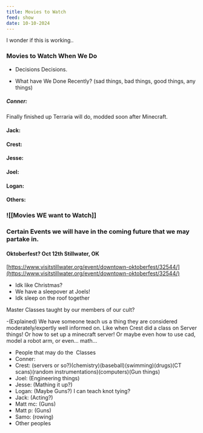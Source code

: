```yaml
---
title: Movies to Watch
feed: show
date: 10-10-2024
---
```

I wonder if this is working.. 

### Movies to Watch When We Do

  

- Decisions Decisions. 

- What have We Done Recently? (sad things, bad things, good things, any things)


##### Conner: 
Finally finished up Terraria will do, modded soon after Minecraft.
#### Jack: 
#### Crest: 
#### Jesse: 
#### Joel: 
#### Logan: 
#### Others: 
###  ![[Movies WE want to Watch]]
### Certain Events we will have in the coming future that we may partake in.
#### Oktoberfest? Oct 12th Stillwater, OK
[https://www.visitstillwater.org/event/downtown-oktoberfest/32544/](https://www.visitstillwater.org/event/downtown-oktoberfest/32544/)

- Idk like Christmas?
- We have a sleepover at Joels!
- Idk sleep on the roof together

Master Classes taught by our members of our cult?

-(Explained) We have someone teach us a thing they are considered moderately/expertly well informed on. Like when Crest did a class on Server things! Or how to set up a minecraft server! Or maybe even how to use cad, model a robot arm, or even… math…

- People that may do the  Classes
- Conner: 
- Crest: (servers or so?)(chemistry)(baseball)(swimming)(drugs)(CT scans)(random instrumentations)(computers)(Gun things)
- Joel: (Engineering things)  
- Jesse: (Mathing it up?)
- Logan: (Maybe Guns?) I can teach knot tying? 
- Jack: (Acting?)
- Matt mc: (Guns)
- Matt p: (Guns)  
- Samo: (rowing)  
- Other peoples